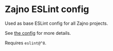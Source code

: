 # Zajno ESLint config

Used as base ESLint config for all Zajno projects.

See [the config](./base.js) for more details.

Requires `eslint@^8`.
